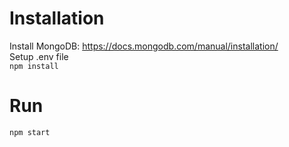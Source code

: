 # Installation
Install MongoDB:
https://docs.mongodb.com/manual/installation/
<br>
Setup .env file
<br>
`npm install`

# Run
`npm start`
